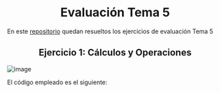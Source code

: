 <h1 align = "center"> Evaluación Tema 5</h1>

En este [repositorio](https://github.com/Diegodesantos1/Evaluacion_Tema_5) quedan resueltos los ejercicios de evaluación Tema 5

<h2 align = "center"> Ejercicio 1: Cálculos y Operaciones</h2>

![image](https://user-images.githubusercontent.com/91721855/207654234-d14efb14-d4df-41a0-a531-d3619b24625b.png)

El código empleado es el siguiente:
